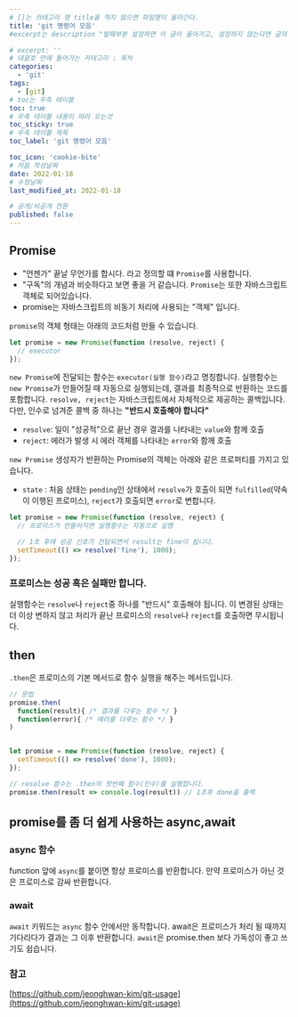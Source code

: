 ```yaml
---
# []는 카테고리 명 title을 적지 않으면 파일명이 올라간다.
title: 'git 명령어 모음'
#excerpt는 description "발췌부분 설정하면 이 글이 들어가고, 설정하지 않는다면 글의 첫 문단이 들어가게됨"

# excerpt: ''
# 대괄호 안에 들어가는 카테고리 : 목차
categories:
  - 'git'
tags:
  - [git]
# toc는 우측 테이블
toc: true
# 우측 테이블 내용이 따라 오는것
toc_sticky: true
# 우측 테이블 제목
toc_label: 'git 명령어 모음'

toc_icon: 'cookie-bite'
# 처음 작성날짜
date: 2022-01-18
# 수정날짜
last_modified_at: 2022-01-18

# 공개/비공개 전환
published: false
---
```


## Promise

- "언젠가" 끝날 무언가를 합시다. 라고 정의할 떄 `Promise`를 사용합니다.
- "구독"의 개념과 비슷하다고 보면 좋을 거 같습니다. `Promise`는 또한 자바스크립트 객체로 되어있습니다.
- promise는 자바스크립트의 비동기 처리에 사용되는 "객체" 입니다.

`promise`의 객체 형태는 아래의 코드처럼 만들 수 있습니다.

```js
let promise = new Promise(function (resolve, reject) {
  // executor
});
```

`new Promise`에 전달되는 함수는 `executor(실행 함수)`라고 명칭합니다. 실행함수는`new Promise`가 만들어질 때 자동으로 실행되는데, 결과를 최종적으로 반환하는 코드를 포함합니다.
`resolve, reject`는 자바스크립트에서 자체적으로 제공하는 콜백입니다. 다만, 인수로 넘겨준 콜백 중 하나는 **"반드시 호출해야 합니다"**

- `resolve`: 일이 "성공적"으로 끝난 경우 결과를 나타내는 `value`와 함께 호출
- `reject`: 에러가 발생 시 에러 객체를 나타내는 `error`와 함께 호출

`new Promise` 생성자가 반환하는 Promise의 객체는 아래와 같은 프로퍼티를 가지고 있습니다.

- `state` : 처음 상태는 `pending`인 상태에서 `resolve`가 호출이 되면 `fulfilled`(약속이 이행된 프로미스), `reject`가 호출되면 `error`로 변합니다.

```js
let promise = new Promise(function (resolve, reject) {
  // 프로미스가 만들어지면 실행함수는 자동으로 실행

  // 1초 후에 성공 신호가 전달되면서 result는 fine이 됩니다.
  setTimeout(() => resolve('fine'), 1000);
});
```

### 프로미스는 성공 혹은 실패만 합니다.

실행함수는 `resolve`나 `reject`중 하나를 "반드시" 호출해야 됩니다. 이 변경된 상태는 더 이상 변하지 않고
처리가 끝난 프로미스의 `resolve`나 `reject`를 호출하면 무시됩니다.

## then

`.then`은 프로미스의 기본 메서드로 함수 실행을 해주는 메서드입니다.

```js
// 문법
promise.then(
  function(result){ /* 결과를 다루는 함수 */ }
  function(error){ /* 에러를 다루는 함수 */ }
)


let promise = new Promise(function (resolve, reject) {
  setTimeout(() => resolve('done'), 1000);
});

// resolve 함수는 .then의 첫번째 함수(인수)를 실행합니다.
promise.then(result => console.log(result)) // 1초후 done을 출력
```

## promise를 좀 더 쉽게 사용하는 async,await

### async 함수

function 앞에 `async`를 붙이면 항상 프로미스를 반환합니다. 만약 프로미스가 아닌 것은 프로미스로 감싸 반환합니다.

### await

`await` 키워드는 `async` 함수 안에서만 동작합니다. await은 프로미스가 처리 될 때까지 기다리다가 결과는 그 이후 반환합니다. `await`은 promise.then 보다 가독성이 좋고 쓰기도 쉽습니다.

### 참고

[https://github.com/jeonghwan-kim/git-usage](https://github.com/jeonghwan-kim/git-usage)
